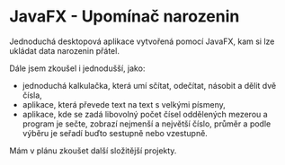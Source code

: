 # JavaFX - Upomínač narozenin

Jednoduchá desktopová aplikace vytvořená pomocí JavaFX, kam si lze ukládat data narozenin přátel.

Dále jsem zkoušel i jednodušší, jako:
* jednoduchá kalkulačka, která umí sčítat, odečítat, násobit a dělit dvě čísla,
* aplikace, která převede text na text s velkými písmeny,
* aplikace, kde se zadá libovolný počet čísel oddělených mezerou a program je sečte, zobrazí nejmenší a největší číslo, průměr a podle výběru je seřadí buďto sestupně nebo vzestupně.

Mám v plánu zkoušet další složitější projekty.
